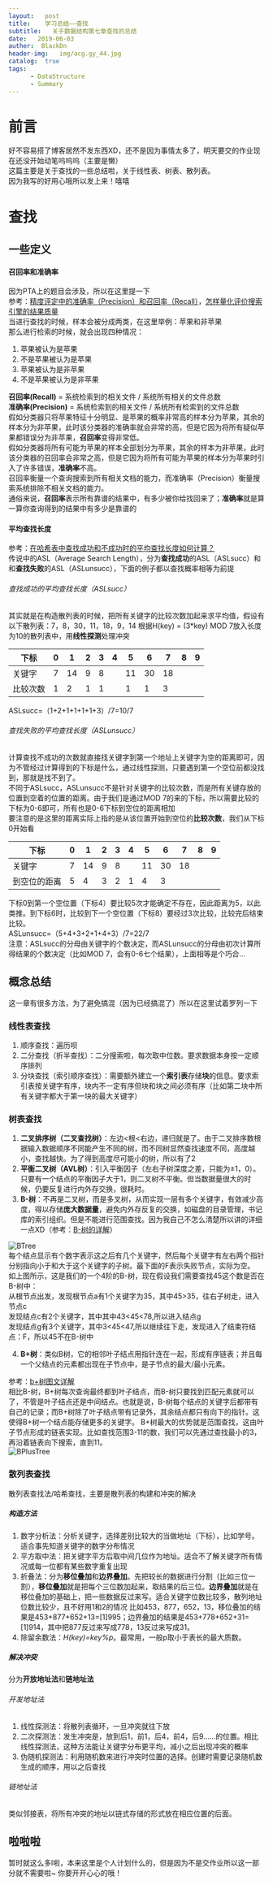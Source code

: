 ```yaml
---
layout:   post
title:    学习总结——查找
subtitle:   关于数据结构第七章查找的总结
date:   2019-06-03
auther:  BlackDn
header-img:   img/acg.gy_44.jpg
catalog:  true
tags:
      - DataStructure
      - Summary
---
```

# 前言
好不容易搭了博客居然不发东西XD，还不是因为事情太多了，明天要交的作业现在还没开始动笔呜呜呜（主要是懒）  
这篇主要是关于查找的一些总结啦，关于线性表、树表、散列表。  
因为我写的好用心哦所以发上来！嘻嘻  
# 查找
## 一些定义
#### 召回率和准确率
因为PTA上的题目会涉及，所以在这里提一下  
参考：[精度评定中的准确率（Precision）和召回率（Recall）](https://blog.csdn.net/gagalaha/article/details/51327083)，[怎样量化评价搜索引擎的结果质量](https://www.cnblogs.com/scnucs/archive/2012/10/10/2718503.html)  
当进行查找的时候，样本会被分成两类，在这里举例：苹果和非苹果  
那么进行检索的时候，就会出现四种情况：
1. 苹果被认为是苹果
2. 不是苹果被认为是苹果
3. 苹果被认为是非苹果
4. 不是苹果被认为是非苹果

**召回率(Recall)**      =  系统检索到的相关文件 / 系统所有相关的文件总数  
**准确率(Precision)** =  系统检索到的相关文件 / 系统所有检索到的文件总数  
假如分类器只将苹果特征十分明显、是苹果的概率非常高的样本分为苹果，其余的样本分为非苹果，此时该分类器的准确率就会非常的高，但是它因为将所有疑似苹果都错误分为非苹果，**召回率**变得非常低。  
假如分类器将所有可能为苹果的样本全部划分为苹果，其余的样本为非苹果，此时该分类器的召回率会非常之高，但是它因为将所有可能为苹果的样本分为苹果时引入了许多错误，**准确率**不高。  
召回率衡量一个查询搜索到所有相关文档的能力，而准确率（Precision）衡量搜索系统排除不相关文档的能力。  
通俗来说，**召回率**表示所有靠谱的结果中，有多少被你给找回来了；**准确率**就是算一算你查询得到的结果中有多少是靠谱的  
#### 平均查找长度
参考：[在哈希表中查找成功和不成功时的平均查找长度如何计算？](https://zhidao.baidu.com/question/214308488.html)  
传说中的ASL（Average Search Length），分为**查找成功**的ASL（ASLsucc）和和**查找失败**的ASL（ASLunsucc），下面的例子都以查找概率相等为前提  
###### 查找成功的平均查找长度（ASLsucc）
其实就是在构造散列表的时候，把所有关键字的比较次数加起来求平均值，假设有以下散列表：7，8，30，11，18，9，14 根据H(key) = (3*key) MOD 7放入长度为10的散列表中，用**线性探测**处理冲突  

| 下标    |   0  |  1   |   2  |   3  |   4  |  5   |   6  |  7   |   8  |  9   |
| --- | --- | --- | --- | --- | --- | --- | --- | --- | --- | --- |
|  关键字   |  7   |  14   |  9   | 8   |     |   11  |   30  |  18   |     |     |
|   比较次数  |  1   |   2  |   1  |   1  |     |    1 |   1  |   3  |     |     |  

ASLsucc=（1+2+1+1+1+1+3）/7=10/7
###### 查找失败的平均查找长度（ASLunsucc）
计算查找不成功的次数就直接找关键字到第一个地址上关键字为空的距离即可，因为不管经过计算得到的下标是什么，通过线性探测，只要遇到第一个空位前都没找到，那就是找不到了。  
不同于ASLsucc，ASLunsucc不是针对关键字的比较次数，而是所有关键存放的位置到空着的位置的距离。由于我们是通过MOD 7的来的下标，所以需要比较的下标为0-6即可，所有也是0-6下标到空位的距离相加  
要注意的是这里的距离实际上指的是从该位置开始到空位的**比较次数**，我们从下标0开始看  

| 下标    |   0  |  1   |   2  |   3  |   4  |  5   |   6  |  7   |   8  |  9   |
| --- | --- | --- | --- | --- | --- | --- | --- | --- | --- | --- |
|  关键字   |  7   |  14   |  9   | 8   |     |   11  |   30  |  18   |     |     |
|   到空位的距离    |  5   |  4  |  3  |   2  |  1   |  4   |   3 |    |     |     |  

下标0到第一个空位置（下标4）要比较5次才能确定不存在，因此距离为5，以此类推。到下标6时，比较到下一个空位置（下标8）要经过3次比较，比较完后结束比较。  
ASLunsucc=（5+4+3+2+1+4+3）/7=22/7  
注意：ASLsucc的分母由关键字的个数决定，而ASLunsucc的分母由初次计算所得结果的个数决定（比如MOD 7，会有0-6七个结果），上面相等是个巧合...  
## 概念总结
这一章有很多方法，为了避免搞混（因为已经搞混了）所以在这里试着罗列一下
### 线性表查找
1. 顺序查找：遍历呗
2. 二分查找（折半查找）：二分搜索啦，每次取中位数。要求数据本身按一定顺序排列
3. 分块查找（索引顺序查找）：需要额外建立一个**索引表**存储**块**的信息。要求索引表按关键字有序，块内不一定有序但块和块之间必须有序（比如第二块中所有关键字都大于第一块的最大关键字）

### 树表查找
1. **二叉排序树（二叉查找树）**：左边<根<右边，递归就是了。由于二叉排序数根据输入数据顺序不同能产生不同的树，而不同树显然查找速度不同，高度越小，查找越快。为了得到高度尽可能小的树，所以有了2
2. **平衡二叉树（AVL树）**：引入平衡因子（左右子树深度之差，只能为±1，0）。只要有一个结点的平衡因子大于1，则二叉树不平衡。但当数据量很大的时候，仍要反复进行内外存交换，很耗时。
3. **B-树**：不再是二叉树，而是多叉树，从而实现一层有多个关键字，有效减少高度，得以存储**庞大数据量**，避免内外存反复的交换，如磁盘的目录管理，书记库的索引组织。但是不能进行范围查找。因为我自己不怎么清楚所以讲的详细一点XD（参考：[B-树的详解](https://blog.csdn.net/qq_35644234/article/details/66969238)）

![BTree](https://github.com/BlackDn/BlackDn.github.io/blob/master/img/Post_Search/B-Tree.jpg?raw=true)  
每个结点显示有个数字表示这之后有几个关键字，然后每个关键字有左右两个指针分别指向小于和大于这个关键字的子树。最下面的F表示失败节点，实际为空。  
如上图所示，这是我们的一个4阶的B-树，现在假设我们需要查找45这个数是否在B-树中：  
从根节点出发，发现根节点a有1个关键字为35，其中45>35，往右子树走，进入节点c  
发现结点c有2个关键字，其中其中43<45<78,所以进入结点g  
发现结点g有3个关键字，其中3<45<47,所以继续往下走，发现进入了结束符结点：F，所以45不在B-树中  

4. **B+树**：类似B树，它的相邻叶子结点用指针连在一起，形成有序链表；并且每一个父结点的元素都出现在子节点中，是子节点的最大/最小元素。  

参考：[b+树图文详解](https://blog.csdn.net/qq_26222859/article/details/80631121)  
相比B-树，B+树每次查询最终都到叶子结点，而B-树只要找到匹配元素就可以了，不管是叶子结点还是中间结点。也就是说，B-树每个结点的关键字后都带有自己的记录；而B+树除了叶子结点带有记录外，其余结点都只有向下的指针。这使得B+树一个结点能存储更多的关键字。
B+树最大的优势就是范围查找，这由叶子节点形成的链表实现。比如查找范围3-11的数，我们可以先通过查找最小的3，再沿着链表向下搜索，直到11。  
![BPlusTree](https://github.com/BlackDn/BlackDn.github.io/blob/master/img/Post_Search/B+Tree.jpg?raw=true)  
### 散列表查找
散列表查找法/哈希查找，主要是散列表的构建和冲突的解决  
##### 构造方法
1. 数字分析法：分析关键字，选择差别比较大的当做地址（下标），比如学号。适合事先知道关键字的数字分布情况
2. 平方取中法：把关键字平方后取中间几位作为地址。适合不了解关键字所有情况或每一位都有某些数字重复出现
3. 折叠法：分为**移位叠加**和**边界叠加**。先把较长的数据进行分割（比如三位一割），**移位叠加**就是把每个三位数加起来，取结果的后三位。**边界叠加**就是在移位叠加的基础上，把一些数据反过来写。适合关键字位数比较多，散列地址位数比较少，且不好用1和2的情况
比如453，877，652，13，移位叠加的结果是453+877+652+13=[1]995；边界叠加的结果是453+778+652+31=[1]914，其中把877反过来写成778，13反过来写成31。  
4. 除留余数法：*H(key)=key%p*。最常用，一般p取小于表长的最大质数。  

##### 解决冲突
分为**开放地址法**和**链地址法**
###### 开发地址法
1. 线性探测法：将散列表循环，一旦冲突就往下放
2. 二次探测法：发生冲突是，放到后1，前1，后4，前4，后9......的位置。相比线性探测法，这种方法能让关键字分布更平均，减小之后出现冲突的概率
3. 伪随机探测法：利用随机数来进行冲突时位置的选择。创建时需要记录随机数生成的顺序，用以之后查找

###### 链地址法
类似邻接表，将所有冲突的地址以链式存储的形式放在相应位置的后面。
## 啦啦啦
暂时就这么多l啦，本来这里是个人计划什么的，但是因为不是交作业所以这一部分就不需要啦~
你要开开心心的哦！

